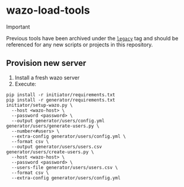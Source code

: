 # wazo-load-tools

> [!IMPORTANT]
> Previous tools have been archived under the
> [`legacy`](https://github.com/wazo-platform/wazo-load-tools/tree/legacy) tag
> and should be referenced for any new scripts or projects in this repository.

## Provision new server

1. Install a fresh wazo server
2. Execute:

  ```shell
  pip install -r initiator/requirements.txt
  pip install -r generator/requirements.txt
  initiator/setup-wazo.py \
    --host <wazo-host> \
    --password <password> \
    --output generator/users/config.yml
  generator/users/generate-users.py \
    --number<#users> \
    --extra-config generator/users/config.yml \
    --format csv \
    --output generator/users/users.csv
  generator/users/create-users.py \
    --host <wazo-host> \
    --password <password> \
    --users-file generator/users/users.csv \
    --format csv \
    --extra-config generator/users/config.yml
  ```

